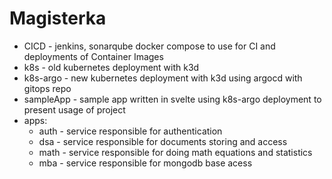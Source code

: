# Magisterka

* CICD - jenkins, sonarqube docker compose to use for CI and deployments of Container Images 
* k8s - old kubernetes deployment with k3d
* k8s-argo - new kubernetes deployment with k3d using argocd with gitops repo
* sampleApp - sample app written in svelte using k8s-argo deployment to present usage of project
* apps:
  * auth - service responsible for authentication
  * dsa - service responsible for documents storing and access
  * math - service responsible for doing math equations and statistics
  * mba - service responsible for mongodb base acess 